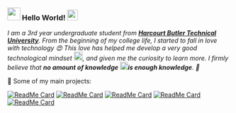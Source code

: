 ### <img src="https://github.com/Shiv-sharma-111/Shiv-sharma-111/blob/master/Assets/Hi.gif" width="29px"> Hello World!&nbsp;<img src="https://github.com/Shiv-sharma-111/Shiv-sharma-111/blob/master/Assets/Earth.gif" width="24px">

<em>I am a 3rd year undergraduate student from <a href="https://hbtu.ac.in/"><b> Harcourt Butler Technical University</b></a>. From the beginning of my college life, I started to fall in love with technology 😍 This love has helped me develop a very good technological mindset <img src="https://github.com/Shiv-sharma-111/Shiv-sharma-111/blob/master/Assets/PC.gif" height="20px"/>, and given me the curiosity to learn more. I firmly believe that **no amount of knowledge <img src="https://github.com/Shiv-sharma-111/Shiv-sharma-111/blob/master/Assets/Rocket.gif" height="18px">is enough knowledge**. 🧠</em>
<br>


🚀 Some of my main projects:

[![ReadMe Card](https://github-readme-stats.vercel.app/api/pin/?username=Shiv-sharma-111&repo=Customer-Management-Plateform)](https://github.com/Shiv-sharma-111/Customer-Management-Plateform)
[![ReadMe Card](https://github-readme-stats.vercel.app/api/pin/?username=Shiv-sharma-111&repo=Github-fetcher)](https://github.com/Shiv-sharma-111/Github-fetcher)
[![ReadMe Card](https://github-readme-stats.vercel.app/api/pin/?username=Shiv-sharma-111&repo=book-Record-Management)](https://github.com/Shiv-sharma-111/book-Record-Management)
[![ReadMe Card](https://github-readme-stats.vercel.app/api/pin/?username=Shiv-sharma-111&repo=Design-your-hero)](https://github.com/Shiv-sharma-111/Design-your-hero)
[![ReadMe Card](https://github-readme-stats.vercel.app/api/pin/?username=Shiv-sharma-111&repo=Calculator)](https://github.com/Shiv-sharma-111/Calculator)

